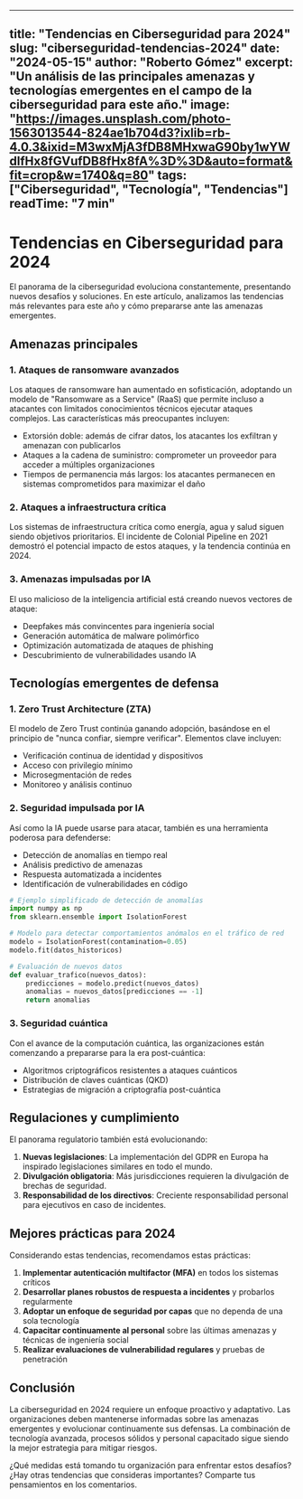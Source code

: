
---
title: "Tendencias en Ciberseguridad para 2024"
slug: "ciberseguridad-tendencias-2024"
date: "2024-05-15"
author: "Roberto Gómez"
excerpt: "Un análisis de las principales amenazas y tecnologías emergentes en el campo de la ciberseguridad para este año."
image: "https://images.unsplash.com/photo-1563013544-824ae1b704d3?ixlib=rb-4.0.3&ixid=M3wxMjA3fDB8MHxwaG90by1wYWdlfHx8fGVufDB8fHx8fA%3D%3D&auto=format&fit=crop&w=1740&q=80"
tags: ["Ciberseguridad", "Tecnología", "Tendencias"]
readTime: "7 min"
---

# Tendencias en Ciberseguridad para 2024

El panorama de la ciberseguridad evoluciona constantemente, presentando nuevos desafíos y soluciones. En este artículo, analizamos las tendencias más relevantes para este año y cómo prepararse ante las amenazas emergentes.

## Amenazas principales

### 1. Ataques de ransomware avanzados

Los ataques de ransomware han aumentado en sofisticación, adoptando un modelo de "Ransomware as a Service" (RaaS) que permite incluso a atacantes con limitados conocimientos técnicos ejecutar ataques complejos. Las características más preocupantes incluyen:

- Extorsión doble: además de cifrar datos, los atacantes los exfiltran y amenazan con publicarlos
- Ataques a la cadena de suministro: comprometer un proveedor para acceder a múltiples organizaciones
- Tiempos de permanencia más largos: los atacantes permanecen en sistemas comprometidos para maximizar el daño

### 2. Ataques a infraestructura crítica

Los sistemas de infraestructura crítica como energía, agua y salud siguen siendo objetivos prioritarios. El incidente de Colonial Pipeline en 2021 demostró el potencial impacto de estos ataques, y la tendencia continúa en 2024.

### 3. Amenazas impulsadas por IA

El uso malicioso de la inteligencia artificial está creando nuevos vectores de ataque:

- Deepfakes más convincentes para ingeniería social
- Generación automática de malware polimórfico
- Optimización automatizada de ataques de phishing
- Descubrimiento de vulnerabilidades usando IA

## Tecnologías emergentes de defensa

### 1. Zero Trust Architecture (ZTA)

El modelo de Zero Trust continúa ganando adopción, basándose en el principio de "nunca confiar, siempre verificar". Elementos clave incluyen:

- Verificación continua de identidad y dispositivos
- Acceso con privilegio mínimo
- Microsegmentación de redes
- Monitoreo y análisis continuo

### 2. Seguridad impulsada por IA

Así como la IA puede usarse para atacar, también es una herramienta poderosa para defenderse:

- Detección de anomalías en tiempo real
- Análisis predictivo de amenazas
- Respuesta automatizada a incidentes
- Identificación de vulnerabilidades en código

```python
# Ejemplo simplificado de detección de anomalías
import numpy as np
from sklearn.ensemble import IsolationForest

# Modelo para detectar comportamientos anómalos en el tráfico de red
modelo = IsolationForest(contamination=0.05)
modelo.fit(datos_historicos)

# Evaluación de nuevos datos
def evaluar_trafico(nuevos_datos):
    predicciones = modelo.predict(nuevos_datos)
    anomalias = nuevos_datos[predicciones == -1]
    return anomalias
```

### 3. Seguridad cuántica

Con el avance de la computación cuántica, las organizaciones están comenzando a prepararse para la era post-cuántica:

- Algoritmos criptográficos resistentes a ataques cuánticos
- Distribución de claves cuánticas (QKD)
- Estrategias de migración a criptografía post-cuántica

## Regulaciones y cumplimiento

El panorama regulatorio también está evolucionando:

1. **Nuevas legislaciones**: La implementación del GDPR en Europa ha inspirado legislaciones similares en todo el mundo.
2. **Divulgación obligatoria**: Más jurisdicciones requieren la divulgación de brechas de seguridad.
3. **Responsabilidad de los directivos**: Creciente responsabilidad personal para ejecutivos en caso de incidentes.

## Mejores prácticas para 2024

Considerando estas tendencias, recomendamos estas prácticas:

1. **Implementar autenticación multifactor (MFA)** en todos los sistemas críticos
2. **Desarrollar planes robustos de respuesta a incidentes** y probarlos regularmente
3. **Adoptar un enfoque de seguridad por capas** que no dependa de una sola tecnología
4. **Capacitar continuamente al personal** sobre las últimas amenazas y técnicas de ingeniería social
5. **Realizar evaluaciones de vulnerabilidad regulares** y pruebas de penetración

## Conclusión

La ciberseguridad en 2024 requiere un enfoque proactivo y adaptativo. Las organizaciones deben mantenerse informadas sobre las amenazas emergentes y evolucionar continuamente sus defensas. La combinación de tecnología avanzada, procesos sólidos y personal capacitado sigue siendo la mejor estrategia para mitigar riesgos.

¿Qué medidas está tomando tu organización para enfrentar estos desafíos? ¿Hay otras tendencias que consideras importantes? Comparte tus pensamientos en los comentarios.
